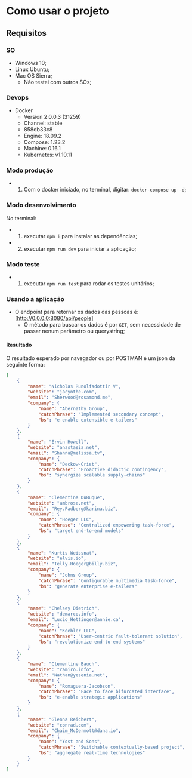 # Como usar o projeto

## Requisitos

### SO
- Windows 10; 
- Linux Ubuntu; 
- Mac OS Sierra;
    - Não testei com outros SOs;

### Devops
- Docker
    - Version 2.0.0.3 (31259)
    - Channel: stable
    - 858db33c8
    - Engine: 18.09.2
    - Compose: 1.23.2
    - Machine: 0.16.1
    - Kubernetes: v1.10.11

### Modo produção

- 1. Com o docker iniciado, no terminal, digitar: ```docker-compose up -d```;

### Modo desenvolvimento

No terminal:
- 1. executar ```npm i``` para instalar as dependências;
- 2. executar ```npm run dev``` para iniciar a aplicação;

### Modo teste

- 1. executar ```npm run test``` para rodar os testes unitários;

### Usando a aplicação

- O endpoint para retornar os dados das pessoas é: [http://0.0.0.0:8080/api/people]
    - O método para buscar os dados é por ```GET```, sem necessidade de passar nenum parâmetro ou querystring;

#### Resultado
O resultado esperado por navegador ou por POSTMAN é um json da seguinte forma:
``` json
[
    {
        "name": "Nicholas Runolfsdottir V",
        "website": "jacynthe.com",
        "email": "Sherwood@rosamond.me",
        "company": {
            "name": "Abernathy Group",
            "catchPhrase": "Implemented secondary concept",
            "bs": "e-enable extensible e-tailers"
        }
    },
    {
        "name": "Ervin Howell",
        "website": "anastasia.net",
        "email": "Shanna@melissa.tv",
        "company": {
            "name": "Deckow-Crist",
            "catchPhrase": "Proactive didactic contingency",
            "bs": "synergize scalable supply-chains"
        }
    },
    {
        "name": "Clementina DuBuque",
        "website": "ambrose.net",
        "email": "Rey.Padberg@karina.biz",
        "company": {
            "name": "Hoeger LLC",
            "catchPhrase": "Centralized empowering task-force",
            "bs": "target end-to-end models"
        }
    },
    {
        "name": "Kurtis Weissnat",
        "website": "elvis.io",
        "email": "Telly.Hoeger@billy.biz",
        "company": {
            "name": "Johns Group",
            "catchPhrase": "Configurable multimedia task-force",
            "bs": "generate enterprise e-tailers"
        }
    },
    {
        "name": "Chelsey Dietrich",
        "website": "demarco.info",
        "email": "Lucio_Hettinger@annie.ca",
        "company": {
            "name": "Keebler LLC",
            "catchPhrase": "User-centric fault-tolerant solution",
            "bs": "revolutionize end-to-end systems"
        }
    },
    {
        "name": "Clementine Bauch",
        "website": "ramiro.info",
        "email": "Nathan@yesenia.net",
        "company": {
            "name": "Romaguera-Jacobson",
            "catchPhrase": "Face to face bifurcated interface",
            "bs": "e-enable strategic applications"
        }
    },
    {
        "name": "Glenna Reichert",
        "website": "conrad.com",
        "email": "Chaim_McDermott@dana.io",
        "company": {
            "name": "Yost and Sons",
            "catchPhrase": "Switchable contextually-based project",
            "bs": "aggregate real-time technologies"
        }
    }
]
```
